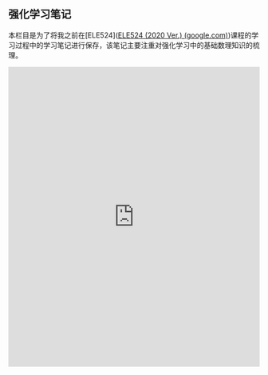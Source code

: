 ## 强化学习笔记

本栏目是为了将我之前在[ELE524]([ELE524 (2020 Ver.) (google.com)](https://sites.google.com/view/cjin/teaching/ele524-2020-ver))课程的学习过程中的学习笔记进行保存，该笔记主要注重对强化学习中的基础数理知识的梳理。

<iframe src="https://docs.google.com/viewer?url=https://github.com/Crosser-XDU/Crosser-XDU.github.io/blob/master/images/RLNote.pdf&embedded=true" style="width:100%; height:600px;" frameborder="0"></iframe>

